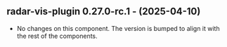   ## radar-vis-plugin 0.27.0-rc.1 - (2025-04-10)
  
  * No changes on this component. The version is bumped to align it
    with the rest of the components.
